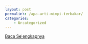```yaml
---
layout: post
permalink: /apa-arti-mimpi-terbakar/
categories:
    - Uncategorized
---
```


[Baca Selengkapnya](/04)